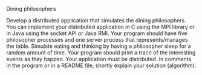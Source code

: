 Dining philosophers

Develop a distributed application that simulates the dining philosophers. You can implement your distributed application in C using the MPI library or in Java using the socket API or Java RMI. Your program should have five philosopher processes and one server process that represents/manages the table. Simulate eating and thinking by having a philosopher sleep for a random amount of time. Your program should print a trace of the interesting events as they happen. Your application must be distributed. In comments in the program or in a README file, shortly explain your solution (algorithm).
